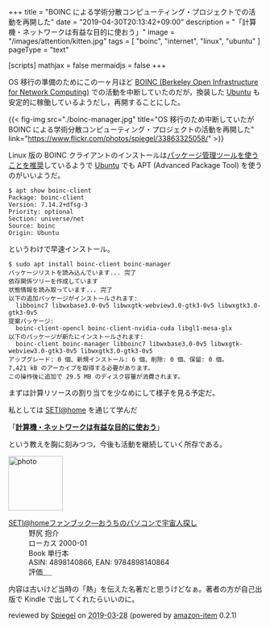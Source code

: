 +++
title = "BOINC による学術分散コンピューティング・プロジェクトでの活動を再開した"
date =  "2019-04-30T20:13:42+09:00"
description = "「計算機・ネットワークは有益な目的に使おう」"
image = "/images/attention/kitten.jpg"
tags = [ "boinc", "internet", "linux", "ubuntu" ]
pageType = "text"

[scripts]
  mathjax = false
  mermaidjs = false
+++

OS 移行の準備のためにこの一ヶ月ほど [BOINC (Berkeley Open Infrastructure for Network Computing)](https://boinc.berkeley.edu/) での活動を中断していたのだが，換装した [Ubuntu] も安定的に稼働しているようだし，再開することにした。

{{< fig-img src="./boinc-manager.jpg" title="OS 移行のため中断していたが BOINC による学術分散コンピューティング・プロジェクトの活動を再開した" link="https://www.flickr.com/photos/spiegel/33863325058/" >}}

Linux 版の BOINC クライアントのインストールは[パッケージ管理ツールを使うことを推奨](https://boinc.berkeley.edu/wiki/Installing_BOINC "Installing BOINC - BOINC]")しているようで [Ubuntu] でも APT (Advanced Package Tool) を使うのがいいようだ。

```text
$ apt show boinc-client
Package: boinc-client
Version: 7.14.2+dfsg-3
Priority: optional
Section: universe/net
Source: boinc
Origin: Ubuntu
```

というわけで早速インストール。

```text
$ sudo apt install boinc-client boinc-manager
パッケージリストを読み込んでいます... 完了
依存関係ツリーを作成しています                
状態情報を読み取っています... 完了
以下の追加パッケージがインストールされます:
  libboinc7 libwxbase3.0-0v5 libwxgtk-webview3.0-gtk3-0v5 libwxgtk3.0-gtk3-0v5
提案パッケージ:
  boinc-client-opencl boinc-client-nvidia-cuda libgl1-mesa-glx
以下のパッケージが新たにインストールされます:
  boinc-client boinc-manager libboinc7 libwxbase3.0-0v5 libwxgtk-webview3.0-gtk3-0v5 libwxgtk3.0-gtk3-0v5
アップグレード: 0 個、新規インストール: 6 個、削除: 0 個、保留: 0 個。
7,421 kB のアーカイブを取得する必要があります。
この操作後に追加で 29.5 MB のディスク容量が消費されます。
```

まずは計算リソースの割り当てを少なめにして様子を見る予定だ。

私としては [SETI@home](https://setiathome.berkeley.edu/) を通じて学んだ

「[**計算機・ネットワークは有益な目的に使おう**](https://baldanders.info/spiegel/log2/000581.shtml)」

という教えを胸に刻みつつ，今後も活動を継続していく所存である。

[Ubuntu]: https://www.ubuntu.com/ "The leading operating system for PCs, IoT devices, servers and the cloud | Ubuntu"
[BOINC]: https://boinc.berkeley.edu/

<div class="hreview">
  <div class="photo"><a class="item url" href="https://www.amazon.co.jp/SETI-home%E3%83%95%E3%82%A1%E3%83%B3%E3%83%96%E3%83%83%E3%82%AF%E2%80%95%E3%81%8A%E3%81%86%E3%81%A1%E3%81%AE%E3%83%91%E3%82%BD%E3%82%B3%E3%83%B3%E3%81%A7%E5%AE%87%E5%AE%99%E4%BA%BA%E6%8E%A2%E3%81%97-%E9%87%8E%E5%B0%BB-%E6%8A%B1%E4%BB%8B/dp/4898140866?SubscriptionId=AKIAJYVUJ3DMTLAECTHA&tag=baldandersinf-22&linkCode=xm2&camp=2025&creative=165953&creativeASIN=4898140866"><img src="https://images-fe.ssl-images-amazon.com/images/I/51A74XV7MDL._SL160_.jpg" width="108" alt="photo"></a></div>
  <dl class="fn">
    <dt><a href="https://www.amazon.co.jp/SETI-home%E3%83%95%E3%82%A1%E3%83%B3%E3%83%96%E3%83%83%E3%82%AF%E2%80%95%E3%81%8A%E3%81%86%E3%81%A1%E3%81%AE%E3%83%91%E3%82%BD%E3%82%B3%E3%83%B3%E3%81%A7%E5%AE%87%E5%AE%99%E4%BA%BA%E6%8E%A2%E3%81%97-%E9%87%8E%E5%B0%BB-%E6%8A%B1%E4%BB%8B/dp/4898140866?SubscriptionId=AKIAJYVUJ3DMTLAECTHA&tag=baldandersinf-22&linkCode=xm2&camp=2025&creative=165953&creativeASIN=4898140866">SETI@homeファンブック―おうちのパソコンで宇宙人探し</a></dt>
	<dd>野尻 抱介</dd>
    <dd>ローカス 2000-01</dd>
    <dd>Book 単行本</dd>
    <dd>ASIN: 4898140866, EAN: 9784898140864</dd>
    <dd>評価<abbr class="rating fa-sm" title="4">&nbsp;<i class="fas fa-star"></i>&nbsp;<i class="fas fa-star"></i>&nbsp;<i class="fas fa-star"></i>&nbsp;<i class="fas fa-star"></i>&nbsp;<i class="far fa-star"></i></abbr></dd>
  </dl>
  <p class="description">内容は古いけど当時の「熱」を伝えた名著だと思うけどなぁ。著者の方が自己出版で Kindle で出してくれたらいいのに。</p>
  <p class="powered-by" >reviewed by <a href='#maker' class='reviewer'>Spiegel</a> on <abbr class="dtreviewed" title="2019-03-28">2019-03-28</abbr> (powered by <a href="https://github.com/spiegel-im-spiegel/amazon-item" >amazon-item</a> 0.2.1)</p>
</div>
